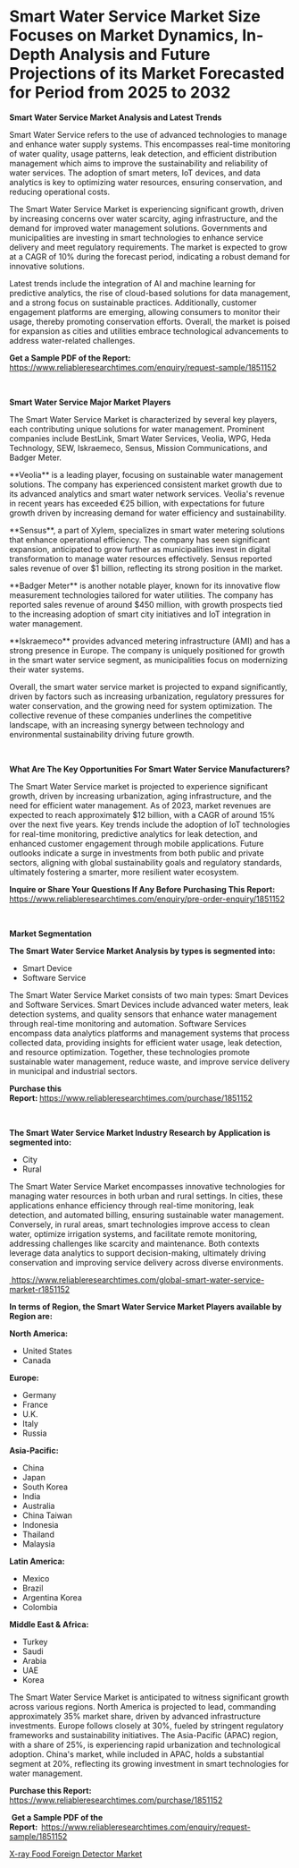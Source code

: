 <p><h1>Smart Water Service Market Size Focuses on Market Dynamics, In-Depth Analysis and Future Projections of its Market Forecasted for Period from 2025 to 2032</h1></p><p><strong>Smart Water Service Market Analysis and Latest Trends</strong></p>
<p><p>Smart Water Service refers to the use of advanced technologies to manage and enhance water supply systems. This encompasses real-time monitoring of water quality, usage patterns, leak detection, and efficient distribution management which aims to improve the sustainability and reliability of water services. The adoption of smart meters, IoT devices, and data analytics is key to optimizing water resources, ensuring conservation, and reducing operational costs.</p><p>The Smart Water Service Market is experiencing significant growth, driven by increasing concerns over water scarcity, aging infrastructure, and the demand for improved water management solutions. Governments and municipalities are investing in smart technologies to enhance service delivery and meet regulatory requirements. The market is expected to grow at a CAGR of 10% during the forecast period, indicating a robust demand for innovative solutions.</p><p>Latest trends include the integration of AI and machine learning for predictive analytics, the rise of cloud-based solutions for data management, and a strong focus on sustainable practices. Additionally, customer engagement platforms are emerging, allowing consumers to monitor their usage, thereby promoting conservation efforts. Overall, the market is poised for expansion as cities and utilities embrace technological advancements to address water-related challenges.</p></p>
<p><strong>Get a Sample PDF of the Report:&nbsp;</strong> <a href="https://www.reliableresearchtimes.com/enquiry/request-sample/1851152?utm_campaign=3219&utm_medium=2&utm_source=Github&utm_content=ia&utm_term=26032025&utm_id=smart-water-service">https://www.reliableresearchtimes.com/enquiry/request-sample/1851152</a></p>
<p>&nbsp;</p>
<p><strong>Smart Water Service Major Market Players</strong></p>
<p><p>The Smart Water Service Market is characterized by several key players, each contributing unique solutions for water management. Prominent companies include BestLink, Smart Water Services, Veolia, WPG, Heda Technology, SEW, Iskraemeco, Sensus, Mission Communications, and Badger Meter.</p><p>**Veolia** is a leading player, focusing on sustainable water management solutions. The company has experienced consistent market growth due to its advanced analytics and smart water network services. Veolia's revenue in recent years has exceeded €25 billion, with expectations for future growth driven by increasing demand for water efficiency and sustainability.</p><p>**Sensus**, a part of Xylem, specializes in smart water metering solutions that enhance operational efficiency. The company has seen significant expansion, anticipated to grow further as municipalities invest in digital transformation to manage water resources effectively. Sensus reported sales revenue of over $1 billion, reflecting its strong position in the market.</p><p>**Badger Meter** is another notable player, known for its innovative flow measurement technologies tailored for water utilities. The company has reported sales revenue of around $450 million, with growth prospects tied to the increasing adoption of smart city initiatives and IoT integration in water management.</p><p>**Iskraemeco** provides advanced metering infrastructure (AMI) and has a strong presence in Europe. The company is uniquely positioned for growth in the smart water service segment, as municipalities focus on modernizing their water systems.</p><p>Overall, the smart water service market is projected to expand significantly, driven by factors such as increasing urbanization, regulatory pressures for water conservation, and the growing need for system optimization. The collective revenue of these companies underlines the competitive landscape, with an increasing synergy between technology and environmental sustainability driving future growth.</p></p>
<p>&nbsp;</p>
<p><strong>What Are The Key Opportunities For Smart Water Service Manufacturers?</strong></p>
<p><p>The Smart Water Service market is projected to experience significant growth, driven by increasing urbanization, aging infrastructure, and the need for efficient water management. As of 2023, market revenues are expected to reach approximately $12 billion, with a CAGR of around 15% over the next five years. Key trends include the adoption of IoT technologies for real-time monitoring, predictive analytics for leak detection, and enhanced customer engagement through mobile applications. Future outlooks indicate a surge in investments from both public and private sectors, aligning with global sustainability goals and regulatory standards, ultimately fostering a smarter, more resilient water ecosystem.</p></p>
<p><strong>Inquire or Share Your Questions If Any Before Purchasing This Report:</strong> <a href="https://www.reliableresearchtimes.com/enquiry/pre-order-enquiry/1851152?utm_campaign=3219&utm_medium=2&utm_source=Github&utm_content=ia&utm_term=26032025&utm_id=smart-water-service">https://www.reliableresearchtimes.com/enquiry/pre-order-enquiry/1851152</a></p>
<p>&nbsp;</p>
<p><strong>Market Segmentation</strong></p>
<p><strong>The Smart Water Service Market Analysis by types is segmented into:</strong></p>
<p><ul><li>Smart Device</li><li>Software Service</li></ul></p>
<p><p>The Smart Water Service Market consists of two main types: Smart Devices and Software Services. Smart Devices include advanced water meters, leak detection systems, and quality sensors that enhance water management through real-time monitoring and automation. Software Services encompass data analytics platforms and management systems that process collected data, providing insights for efficient water usage, leak detection, and resource optimization. Together, these technologies promote sustainable water management, reduce waste, and improve service delivery in municipal and industrial sectors.</p></p>
<p><strong>Purchase this Report:&nbsp;</strong><a href="https://www.reliableresearchtimes.com/purchase/1851152?utm_campaign=3219&utm_medium=2&utm_source=Github&utm_content=ia&utm_term=26032025&utm_id=smart-water-service">https://www.reliableresearchtimes.com/purchase/1851152</a></p>
<p>&nbsp;</p>
<p><strong>The Smart Water Service Market Industry Research by Application is segmented into:</strong></p>
<p><ul><li>City</li><li>Rural</li></ul></p>
<p><p>The Smart Water Service Market encompasses innovative technologies for managing water resources in both urban and rural settings. In cities, these applications enhance efficiency through real-time monitoring, leak detection, and automated billing, ensuring sustainable water management. Conversely, in rural areas, smart technologies improve access to clean water, optimize irrigation systems, and facilitate remote monitoring, addressing challenges like scarcity and maintenance. Both contexts leverage data analytics to support decision-making, ultimately driving conservation and improving service delivery across diverse environments.</p></p>
<p><a href="https://www.reliableresearchtimes.com/global-smart-water-service-market-r1851152?utm_campaign=3219&utm_medium=2&utm_source=Github&utm_content=ia&utm_term=26032025&utm_id=smart-water-service">&nbsp;https://www.reliableresearchtimes.com/global-smart-water-service-market-r1851152</a></p>
<p><strong>In terms of Region, the Smart Water Service Market Players available by Region are:</strong></p>
<p>
    <p> <strong> North America: </strong>
        <ul>
            <li>United States</li>
            <li>Canada</li>
        </ul>
        </p> 
    <p> <strong> Europe: </strong>
        <ul>
            <li>Germany</li>
            <li>France</li>
            <li>U.K.</li>
            <li>Italy</li>
            <li>Russia</li>
        </ul>
        </p> 
    <p> <strong> Asia-Pacific: </strong>
        <ul>
            <li>China</li>
            <li>Japan</li>
            <li>South Korea</li>
            <li>India</li>
            <li>Australia</li>
            <li>China Taiwan</li>
            <li>Indonesia</li>
            <li>Thailand</li>
            <li>Malaysia</li>
        </ul>
        </p> 
    <p> <strong> Latin America: </strong>
        <ul>
            <li>Mexico</li>
            <li>Brazil</li>
            <li>Argentina Korea</li>
            <li>Colombia</li>
        </ul>
        </p> 
    <p> <strong> Middle East & Africa: </strong>
        <ul>
            <li>Turkey</li>
            <li>Saudi</li>
            <li>Arabia</li>
            <li>UAE</li>
            <li>Korea</li>
        </ul>
    </p>
    </p>
<p><p>The Smart Water Service Market is anticipated to witness significant growth across various regions. North America is projected to lead, commanding approximately 35% market share, driven by advanced infrastructure investments. Europe follows closely at 30%, fueled by stringent regulatory frameworks and sustainability initiatives. The Asia-Pacific (APAC) region, with a share of 25%, is experiencing rapid urbanization and technological adoption. China's market, while included in APAC, holds a substantial segment at 20%, reflecting its growing investment in smart technologies for water management.</p></p>
<p><strong>Purchase this Report: </strong><a href="https://www.reliableresearchtimes.com/purchase/1851152?utm_campaign=3219&utm_medium=2&utm_source=Github&utm_content=ia&utm_term=26032025&utm_id=smart-water-service">https://www.reliableresearchtimes.com/purchase/1851152</a></p>
<p>&nbsp;<strong>Get a Sample PDF of the Report:&nbsp;&nbsp;</strong><a href="https://www.reliableresearchtimes.com/enquiry/request-sample/1851152?utm_campaign=3219&utm_medium=2&utm_source=Github&utm_content=ia&utm_term=26032025&utm_id=smart-water-service">https://www.reliableresearchtimes.com/enquiry/request-sample/1851152</a></p>
<p><strong></strong></p>
<p><p><a href="https://github.com/bulkagumanvv/Market-Research-Report-List-1/blob/main/x-ray-food-foreign-detector-market.md?utm_campaign=3219&utm_medium=2&utm_source=Github&utm_content=ia&utm_term=26032025&utm_id=smart-water-service">X-ray Food Foreign Detector Market</a></p></p>